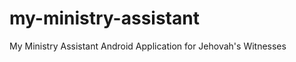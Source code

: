 my-ministry-assistant
=====================

My Ministry Assistant Android Application for Jehovah's Witnesses
